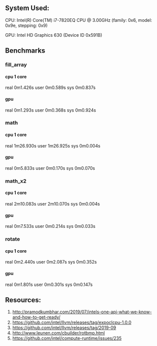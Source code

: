 ## System Used:
CPU: Intel(R) Core(TM) i7-7820EQ CPU @ 3.00GHz (family: 0x6, model: 0x9e, stepping: 0x9)

GPU: Intel HD Graphics 630 (Device ID 0x591B)

## Benchmarks
### fill_array
#### cpu 1 core

real    0m1.426s
user    0m0.589s
sys     0m0.837s
#### gpu

real    0m1.293s
user    0m0.368s
sys     0m0.924s


### math
#### cpu 1 core

real    1m26.930s
user    1m26.925s
sys     0m0.004s
#### gpu

real    0m5.833s
user    0m0.170s
sys     0m0.070s


### math_x2
#### cpu 1 core

real    2m10.083s
user    2m10.070s
sys     0m0.004s
#### gpu

real    0m7.533s
user    0m0.214s
sys     0m0.033s


### rotate
#### cpu 1 core

real    0m2.440s
user    0m2.087s
sys     0m0.352s
#### gpu

real    0m1.801s
user    0m0.301s
sys     0m0.147s

## Resources:
1) http://pramodkumbhar.com/2019/07/intels-one-api-what-we-know-and-how-to-get-ready/
2) https://github.com/intel/llvm/releases/tag/expoclcpu-1.0.0
3) https://github.com/intel/llvm/releases/tag/2019-09
4) http://www.leunen.com/cbuilder/rotbmp.html
5) https://github.com/intel/compute-runtime/issues/235
